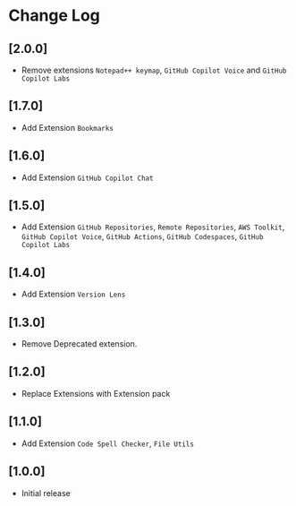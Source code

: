 # Change Log

## [2.0.0]
- Remove extensions `Notepad++ keymap`, `GitHub Copilot Voice` and `GitHub Copilot Labs`

## [1.7.0]

- Add Extension  `Bookmarks`

## [1.6.0]

- Add Extension  `GitHub Copilot Chat`

## [1.5.0]
- Add Extension  `GitHub Repositories`, `Remote Repositories`, `AWS Toolkit`, `GitHub Copilot Voice`, `GitHub Actions`, `GitHub Codespaces`, `GitHub Copilot Labs`

## [1.4.0]

- Add Extension  `Version Lens`

## [1.3.0]
- Remove Deprecated extension.
## [1.2.0]
- Replace Extensions with Extension pack
## [1.1.0]

- Add Extension  ```Code Spell Checker```, ```File Utils```

## [1.0.0]
- Initial release

